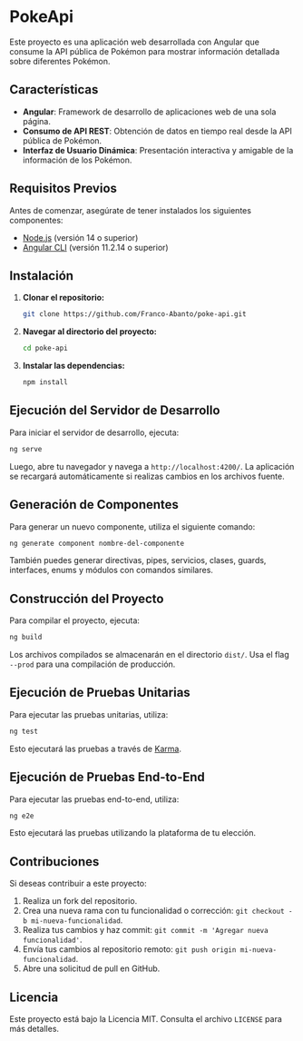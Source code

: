 # PokeApi

Este proyecto es una aplicación web desarrollada con Angular que consume la API pública de Pokémon para mostrar información detallada sobre diferentes Pokémon.

## Características

- **Angular**: Framework de desarrollo de aplicaciones web de una sola página.
- **Consumo de API REST**: Obtención de datos en tiempo real desde la API pública de Pokémon.
- **Interfaz de Usuario Dinámica**: Presentación interactiva y amigable de la información de los Pokémon.

## Requisitos Previos

Antes de comenzar, asegúrate de tener instalados los siguientes componentes:

- [Node.js](https://nodejs.org/) (versión 14 o superior)
- [Angular CLI](https://angular.io/cli) (versión 11.2.14 o superior)

## Instalación

1. **Clonar el repositorio:**

   ```bash
   git clone https://github.com/Franco-Abanto/poke-api.git
   ```

2. **Navegar al directorio del proyecto:**

   ```bash
   cd poke-api
   ```

3. **Instalar las dependencias:**

   ```bash
   npm install
   ```

## Ejecución del Servidor de Desarrollo

Para iniciar el servidor de desarrollo, ejecuta:

```bash
ng serve
```

Luego, abre tu navegador y navega a `http://localhost:4200/`. La aplicación se recargará automáticamente si realizas cambios en los archivos fuente.

## Generación de Componentes

Para generar un nuevo componente, utiliza el siguiente comando:

```bash
ng generate component nombre-del-componente
```

También puedes generar directivas, pipes, servicios, clases, guards, interfaces, enums y módulos con comandos similares.

## Construcción del Proyecto

Para compilar el proyecto, ejecuta:

```bash
ng build
```

Los archivos compilados se almacenarán en el directorio `dist/`. Usa el flag `--prod` para una compilación de producción.

## Ejecución de Pruebas Unitarias

Para ejecutar las pruebas unitarias, utiliza:

```bash
ng test
```

Esto ejecutará las pruebas a través de [Karma](https://karma-runner.github.io).

## Ejecución de Pruebas End-to-End

Para ejecutar las pruebas end-to-end, utiliza:

```bash
ng e2e
```

Esto ejecutará las pruebas utilizando la plataforma de tu elección.

## Contribuciones

Si deseas contribuir a este proyecto:

1. Realiza un fork del repositorio.
2. Crea una nueva rama con tu funcionalidad o corrección: `git checkout -b mi-nueva-funcionalidad`.
3. Realiza tus cambios y haz commit: `git commit -m 'Agregar nueva funcionalidad'`.
4. Envía tus cambios al repositorio remoto: `git push origin mi-nueva-funcionalidad`.
5. Abre una solicitud de pull en GitHub.

## Licencia

Este proyecto está bajo la Licencia MIT. Consulta el archivo `LICENSE` para más detalles.
